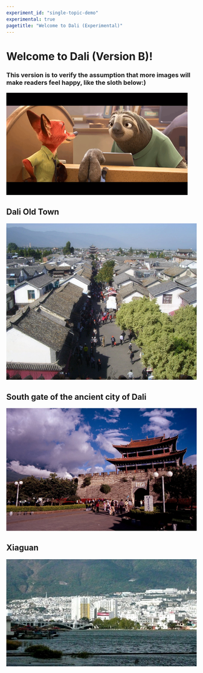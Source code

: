 ```yaml
---
experiment_id: "single-topic-demo"
experimental: true
pagetitle: "Welcome to Dali (Experimental)"
---
```


# Welcome to Dali (Version B)! ##

### This version is to verify the assumption that more images will make readers feel happy, like the sloth below:)
![Happy user](./happy_user.gif)

## Dali Old Town
![Dali Old Town](./dali01.jpg)

## South gate of the ancient city of Dali
![South gate of the ancient city of Dali](./dali02.jpg)

## Xiaguan
![Xiaguan](./dali03.jpg)